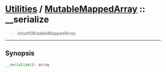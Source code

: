 # [Utilities](util.md) / [MutableMappedArray](util-MutableMappedArray.md) :: __serialize
 > im\util\MutableMappedArray
____

## Synopsis
```php
__serialize(): array
```
